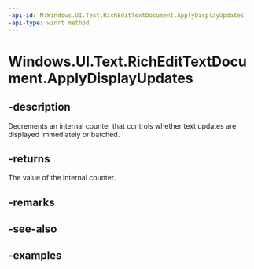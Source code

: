 ```yaml
---
-api-id: M:Windows.UI.Text.RichEditTextDocument.ApplyDisplayUpdates
-api-type: winrt method
---
```


<!-- Method syntax.
public int RichEditTextDocument.ApplyDisplayUpdates()
-->

# Windows.UI.Text.RichEditTextDocument.ApplyDisplayUpdates


## -description

Decrements an internal counter that controls whether text updates are displayed immediately or batched.



## -returns

The value of the internal counter.

## -remarks

## -see-also

## -examples

